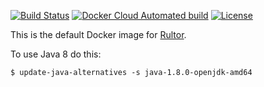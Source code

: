[![Build Status](https://travis-ci.org/yegor256/rultor-image.svg?branch=master)](https://travis-ci.org/yegor256/rultor-image)
[![Docker Cloud Automated build](https://img.shields.io/docker/cloud/automated/yegor256/rultor-image)](https://hub.docker.com/r/yegor256/rultor-image)
[![License](https://img.shields.io/badge/license-MIT-green.svg)](https://github.com/yegor256/total/rultor-image/master/LICENSE.txt)

This is the default Docker image for [Rultor](https://www.rultor.com).

To use Java 8 do this:

```
$ update-java-alternatives -s java-1.8.0-openjdk-amd64
```
